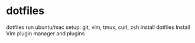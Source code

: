 # dotfiles
dotfiles
run ubuntu/mac setup: git, vim, tmux, curl, zsh
Install dotfiles
Install Vim plugin manager and plugins
